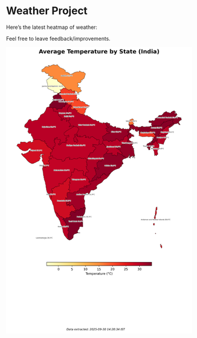 # Weather Project

Here’s the latest heatmap of weather:

Feel free to leave feedback/improvements.

![India Heatmap](docs/assets/india_heatmap.png?v=DB99DD)
